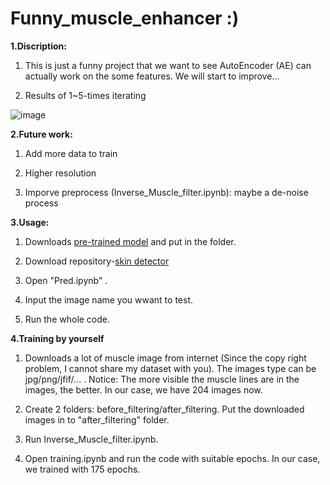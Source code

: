 # Funny_muscle_enhancer :)

**1.Discription:**

1. This is just a funny project that we want to see AutoEncoder (AE) can actually work on the some features. We will start to improve...

2. Results of 1~5-times iterating  

![image](https://github.com/JacobChen1998/Funny_muscle_enhancer/blob/main/Figure/compare.png)



**2.Future work:**

1. Add more data to train

2. Higher resolution

3. Imporve preprocess (Inverse_Muscle_filter.ipynb): maybe a  de-noise process

**3.Usage:**

1. Downloads [pre-trained model](https://drive.google.com/drive/folders/1m9JgCDnEbBIN45uC-Q-_R6hQGeRkBSNJ?usp=sharing) and put in the folder.

2. Download repository-[skin detector](github.com/CHEREF-Mehdi/SkinDetection)

3. Open "Pred.ipynb" .

4. Input the image name you wwant to test.

5. Run the whole code.

**4.Training by yourself**

1. Downloads a lot of muscle image from internet (Since the copy right problem, I cannot share my dataset with you). The images type can be jpg/png/jfif/... . Notice: The more visible the muscle lines are in the images, the better. In our case, we have 204 images now.

2. Create 2 folders: before_filtering/after_filtering. Put the downloaded images in to "after_filtering" folder.

3. Run Inverse_Muscle_filter.ipynb.

4. Open training.ipynb and run the code with suitable epochs. In our case, we trained with 175 epochs.
